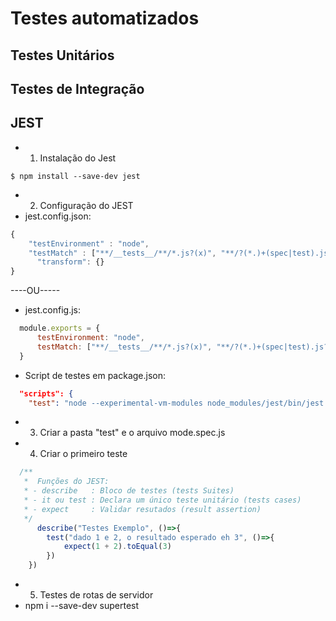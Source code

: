 # Testes automatizados 
## Testes Unitários 
## Testes de Integração 

## JEST

- 1. Instalação do Jest 
~~~ 
$ npm install --save-dev jest  
~~~

- 2. Configuração do JEST 
- jest.config.json: 
~~~JavaScript
{
    "testEnvironment" : "node",
    "testMatch" : ["**/__tests__/**/*.js?(x)", "**/?(*.)+(spec|test).js?(x)"]
      "transform": {}
}
~~~
----OU----- 
- jest.config.js: 
~~~JavaScript
  module.exports = {
      testEnvironment: "node", 
      testMatch: ["**/__tests__/**/*.js?(x)", "**/?(*.)+(spec|test).js?(x)"]
  }
~~~

- Script de testes em package.json:
~~~JSon
  "scripts": {
    "test": "node --experimental-vm-modules node_modules/jest/bin/jest.js --coverage", //--passWithNoTests
~~~



- 3. Criar a pasta "test" e o arquivo mode.spec.js

- 4. Criar o primeiro teste

~~~javaScript
  /**
   *  Funções do JEST:
   * - describe   : Bloco de testes (tests Suites)
   * - it ou test : Declara um único teste unitário (tests cases)
   * - expect     : Validar resutados (result assertion) 
   */
      describe("Testes Exemplo", ()=>{
        test("dado 1 e 2, o resultado esperado eh 3", ()=>{
            expect(1 + 2).toEqual(3)
        })
    })

~~~

- 5. Testes de rotas de servidor 
- npm i --save-dev supertest 